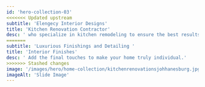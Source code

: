 ```yaml
---
id: 'hero-collection-03'
<<<<<<< Updated upstream
subtitle: 'Elengecy Interior Designs'
title: 'Kitchen Renovation Contractor'
desc: ' who specialize in kitchen remodeling to ensure the best results. Proper planning and attention to detail are essential for a successful kitchen renovation When undertaking a kitchen renovation project, hiring a qualified and reputable kitchen renovation contractor is crucial to ensure the success of your project .'
=======
subtitle: 'Luxurious Finishings and Detailing '
title: 'Interior Finishes'
desc: ' Add the final touches to make your home truly individual.'
>>>>>>> Stashed changes
image: '/images/hero/home-collection/kitchenrenovationsjohhanesburg.jpg'
imageAlt: 'Slide Image'
---
```

